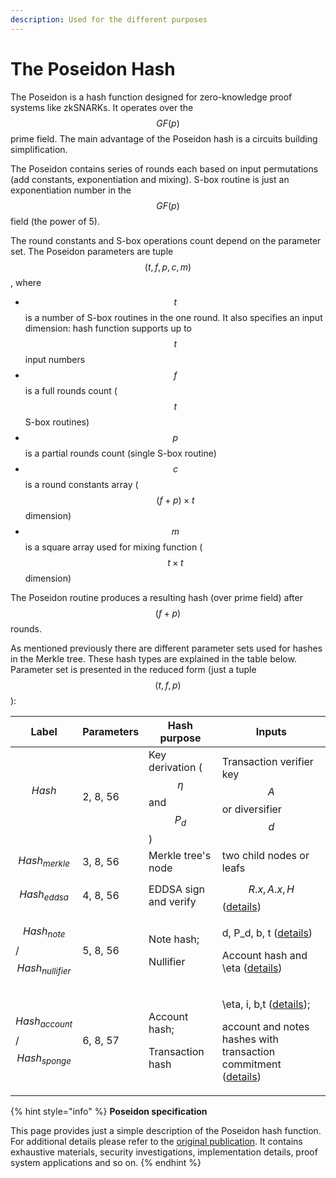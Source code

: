 ```yaml
---
description: Used for the different purposes
---
```


# The Poseidon Hash

The Poseidon is a hash function designed for zero-knowledge proof systems like zkSNARKs. It operates over the $$GF(p)$$ prime field. The main advantage of the Poseidon hash is a circuits building simplification.

The Poseidon contains series of rounds each based on input permutations (add constants, exponentiation and mixing). S-box routine is just an exponentiation number in the $$GF(p)$$ field (the power of 5).

The round constants and S-box operations count depend on the parameter set. The Poseidon parameters are tuple $$(t, f, p, c, m)$$, where

* $$t$$ is  a number of S-box routines in the one round. It also specifies an input dimension: hash function supports up to $$t$$ input numbers
* $$f$$ is a full rounds count ($$t$$ S-box routines)
* $$p$$ is a partial rounds count (single S-box routine)
* $$c$$ is a round constants array ($$(f+p) \times t$$ dimension)
* $$m$$ is a square array used for mixing function ($$t \times t$$ dimension)

The Poseidon routine produces a resulting hash (over prime field) after $$(f+p)$$ rounds.

As mentioned previously there are different parameter sets used for hashes in the Merkle tree. These hash types are explained in the table below. Parameter set is presented in the reduced form (just a tuple$$(t, f, p)$$):&#x20;

| Label                                | Parameters | Hash purpose                                | Inputs                                                                                                                                                                                                                                                     |
| ------------------------------------ | ---------- | ------------------------------------------- | ---------------------------------------------------------------------------------------------------------------------------------------------------------------------------------------------------------------------------------------------------------- |
| $$Hash$$​                            | 2, 8, 56   | Key derivation ($$\eta$$ and $$P_d$$)       | Transaction verifier key$$A$$ or diversifier $$d$$                                                                                                                                                                                                         |
| $$Hash_{merkle}$$                    | 3, 8, 56   | Merkle tree's node                          | two child nodes or leafs                                                                                                                                                                                                                                   |
| $$Hash_{eddsa}$$                     | 4, 8, 56   | EDDSA sign and verify                       | $$R.x, A.x, H$$​ ([details](transaction-overview/signing-a-transaction.md#signing))                                                                                                                                                                        |
| $$Hash_{note}$$/$$Hash_{nullifier}$$ | 5, 8, 56   | <p>Note hash;</p><p>Nullifier</p>           | <p><span class="math">d, P_d, b, t</span> (<a href="account-and-notes/notes.md">details</a>)</p><p>Account hash and <span class="math">\eta</span> (<a href="transaction-overview/the-nullifiers.md">details</a>)</p>                                      |
| $$Hash_{account}$$/$$Hash_{sponge}$$ | 6, 8, 57   | <p>Account hash;</p><p>Transaction hash</p> | <p><span class="math">\eta, i, b,t</span> (<a href="account-and-notes/accounts.md">details</a>)​;</p><p>account and notes hashes with transaction commitment (<a href="transaction-overview/signing-a-transaction.md#transaction-hashing">details</a>)</p> |

{% hint style="info" %}
**Poseidon specification**

This page provides just a simple description of the Poseidon hash function. For additional details please refer to the [original publication](https://eprint.iacr.org/2019/458.pdf). It contains exhaustive materials, security investigations, implementation details, proof system applications and so on.
{% endhint %}
